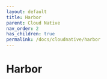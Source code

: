 ```yaml
---
layout: default
title: Harbor
parent: Cloud Native
nav_order: 2
has_children: true
permalink: /docs/cloudnative/harbor
---
```


# Harbor



